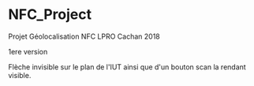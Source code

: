 # NFC_Project
Projet Géolocalisation NFC LPRO Cachan 2018

1ere version 

Flèche invisible sur le plan de l'IUT ainsi que d'un bouton scan la rendant visible.
